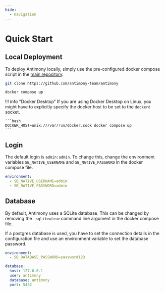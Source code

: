 ```yaml
---
hide:
  - navigation
---
```


# Quick Start

## Local Deployment

To deploy Antimony locally, simply use the pre-configured docker compose script in the [main repository](https://github.com/antimony-team/antimony).

```bash
git clone https://github.com/antimony-team/antimony

docker compose up
```

!!! info "Docker Desktop"
    If you are using Docker Desktop on Linux, you might have to explicitly specify the docker host to be set to the `dockerd` socket.

    ```bash
    DOCKER_HOST=unix:///var/run/docker.sock docker compose up
    ```

## Login

The default login is `admin:admin`. To change this, change the environment variables `SB_NATIVE_USERNAME` and `SB_NATIVE_PASSWORD` in the docker compose file.

```yaml
environment:
  - SB_NATIVE_USERNAME=admin
  - SB_NATIVE_PASSWORD=admin
```

## Database

By default, Antimony uses a SQLite database. This can be changed by removing the `-sqlite=true` command line argument in the docker compose file.

If a postgres database is used, you have to set the connection details in the configuration file and use an environment variable to set the database password. 

```yaml title="docker-compose.yml"
environment:
  - SB_DATABASE_PASSWORD=password123
```

```yaml title="config.yml"
database:
  host: 127.0.0.1
  user: antimony
  database: antimony
  port: 5432
```

